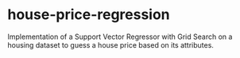 # house-price-regression

Implementation of a Support Vector Regressor with Grid Search on a housing dataset to guess a house price based on its attributes.
